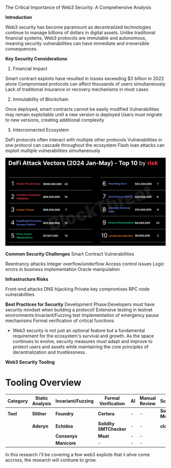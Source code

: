 The Critical Importance of Web3 Security: A Comprehensive Analysis

**Introduction**

Web3 security has become paramount as decentralized technologies continue to manage billions of dollars in digital assets. Unlike traditional financial systems, Web3 protocols are immutable and autonomous, meaning security vulnerabilities can have immediate and irreversible consequences.

**Key Security Considerations**
1. Financial Impact

Smart contract exploits have resulted in losses exceeding $3 billion in 2022 alone
Compromised protocols can affect thousands of users simultaneously
Lack of traditional insurance or recovery mechanisms in most cases

2. Immutability of Blockchain

Once deployed, smart contracts cannot be easily modified
Vulnerabilities may remain exploitable until a new version is deployed
Users must migrate to new versions, creating additional complexity

3. Interconnected Ecosystem

DeFi protocols often interact with multiple other protocols
Vulnerabilities in one protocol can cascade throughout the ecosystem
Flash loan attacks can exploit multiple vulnerabilities simultaneously

![alt text](defihacks.webp)

**Common Security Challenges**
Smart Contract Vulnerabilities

Reentrancy attacks
Integer overflow/underflow
Access control issues
Logic errors in business implementation
Oracle manipulation

**Infrastructure Risks**

Front-end attacks
DNS hijacking
Private key compromises
RPC node vulnerabilities

**Best Practices for Security**
Development Phase:Developers must have security mindset when building a protocol!
Extensive testing in testnet environments:Invariant/Fuzzing test 
Implementation of emergency pause mechanisms
Formal verification of critical functions

- Web3 security is not just an optional feature but a fundamental requirement for the ecosystem's survival and growth. As the space continues to evolve, security measures must adapt and improve to protect users and assets while maintaining the core principles of decentralization and trustlessness.


**Web3 Security Tooling**
# Tooling Overview

| **Category** | **Static Analysis** | **Invariant/Fuzzing** | **Formal Verification** | **AI** | **Manual Review** | **Scoping**          |
| ------------ | ------------------- | --------------------- | ----------------------- | ------ | ----------------- | -------------------- |
| **Tool**     | **Slither**         | **Foundry**           | **Certora**             | -      | -                 | **Solidity Metrics** |
|              | **Aderyn**          | **Echidna**           | **Solidity SMTChecker** | -      | -                 | **cloc**             |
|              |                     | **Consenys**          | **Maat**                | -      | -                 |                      |
|              |                     | **Manicore**          | -                       | -      | -                 |                      |




In this  research i'll be covering a few web3 expliots that ii ahve come accross, the research will contiune to grow.
